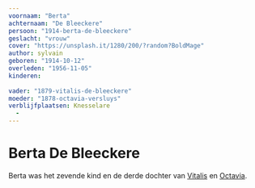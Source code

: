 ```yaml
---
voornaam: "Berta"
achternaam: "De Bleeckere"
persoon: "1914-berta-de-bleeckere"
geslacht: "vrouw"
cover: "https://unsplash.it/1280/200/?random?BoldMage"
author: sylvain
geboren: "1914-10-12"
overleden: "1956-11-05"
kinderen: 
   
vader: "1879-vitalis-de-bleeckere"
moeder: "1878-octavia-versluys"   
verblijfplaatsen: Knesselare
  - 
---
```

# Berta De Bleeckere
Berta was het zevende kind en de derde dochter van [Vitalis](1879-vitalis-de-bleeckere) en [Octavia](1878-octavia-versluys). 





